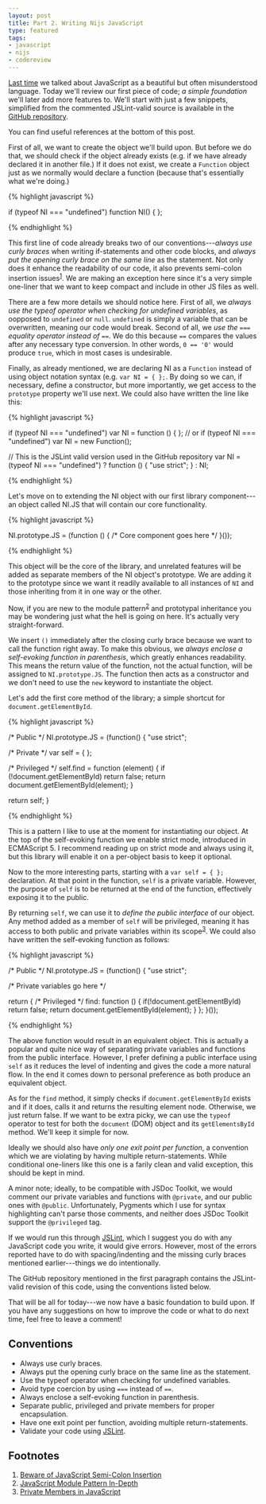 ```yaml
---
layout: post
title: Part 2. Writing Nijs JavaScript
type: featured
tags:
- javascript
- nijs
- codereview
---
```

[Last time](http://mrnordstrom.com/2011/11/27/part-1-writing-nijs-javascript/) we talked about JavaScript as a beautiful but often misunderstood language. Today we'll review our first piece of code; _a simple foundation_ we'll later add more features to. We'll start with just a few snippets, simplified from the commented JSLint-valid source is available in the [GitHub repository](https://github.com/dnordstrom/NI.JS).

You can find useful references at the bottom of this post.

First of all, we want to create the object we'll build upon. But before we do that, we should check if the object already exists (e.g. if we have already declared it in another file.) If it does not exist, we create a `Function` object just as we normally would declare a function (because that's essentially what we're doing.)

{% highlight javascript %}

if (typeof NI === "undefined") function NI() { };

{% endhighlight %}

This first line of code already breaks two of our conventions---*always use curly braces* when writing if-statements and other code blocks, and _always put the opening curly brace on the same line_ as the statement. Not only does it enhance the readability of our code, it also prevents semi-colon insertion issues<sup><a href="#footnote_1" title="Beware of Semi-Colon Insertion Issues">1</a></sup>. We are making an exception here since it's a very simple one-liner that we want to keep compact and include in other JS files as well.

There are a few more details we should notice here. First of all, we _always use the typeof operator when checking for undefined variables_, as oopposed to `undefined` or `null`. `undefined` is simply a variable that can be overwritten, meaning our code would break. Second of all, we _use the `===` equality operator instead of `==`_. We do this because `==` compares the values after any necessary type conversion. In other words, `0 == '0'` would produce `true`, which in most cases is undesirable.

Finally, as already mentioned, we are declaring NI as a `Function` instead of using object notation syntax (e.g. `var NI = { };`. By doing so we can, if necessary, define a constructor, but more importantly, we get access to the `prototype` property we'll use next. We could also have written the line like this:

{% highlight javascript %}

if (typeof NI === "undefined") var NI = function () { };
// or
if (typeof NI === "undefined") var NI = new Function();

// This is the JSLint valid version used in the GitHub repository
var NI = (typeof NI === "undefined") ? function () { "use strict"; } : NI;

{% endhighlight %}

Let's move on to extending the NI object with our first library component---an object called NI.JS that will contain our core functionality.

{% highlight javascript %}

NI.prototype.JS = (function () {
  /* Core component goes here */
}());

{% endhighlight %}

This object will be the core of the library, and unrelated features will be added as separate members of the NI object's prototype. We are adding it to the prototype since we want it readily available to all instances of `NI` and those inheriting from it in one way or the other.

Now, if you are new to the module pattern<sup><a href="#footnote_1" title="JavaScript Module Pattern In-Depth">2</a></sup> and prototypal inheritance you may be wondering just what the hell is going on here. It's actually very straight-forward.

We insert `()` immediately after the closing curly brace because we want to call the function right away. To make this obvious, we _always enclose a self-evoking function in parenthesis_, which greatly enhances readability. This means the return value of the function, not the actual function, will be assigned to `NI.prototype.JS`. The function then acts as a constructor and we don't need to use the `new` keyword to instantiate the object.

Let's add the first core method of the library; a simple shortcut for `document.getElementById`.

{% highlight javascript %}

/* Public */
NI.prototype.JS = (function() {
  "use strict";

  /* Private */
  var self = { };

  /* Privileged */
  self.find = function (element) {
    if (!document.getElementById) return false;
    return document.getElementById(element);
  }

  return self;
}

{% endhighlight %}

This is a pattern I like to use at the moment for instantiating our object. At the top of the self-evoking function we enable strict mode, introduced in ECMAScript 5. I recommend reading up on strict mode and always using it, but this library will enable it on a per-object basis to keep it optional.

Now to the more interesting parts, starting with a `var self = { };` declaration. At that point in the function, `self` is a private variable. However, the purpose of `self` is to be returned at the end of the function, effectively exposing it to the public. 

By returning `self`, we can use it to _define the public interface_ of our object. Any method added as a member of `self` will be privileged, meaning it has access to both public and private variables within its scope<sup><a href="#footnote_3" title="Private Members in JavaScript">3</a></sup>. We could also have written the self-evoking function as follows:

{% highlight javascript %}

/* Public */
NI.prototype.JS = (function() {
  "use strict";
  
  /* Private variables go here */
  
  return {
    /* Privileged */
    find: function () {
      if(!document.getElementById) return false;
      return document.getElementById(element);
    }
  };
}());

{% endhighlight %}

The above function would result in an equivalent object. This is actually a popular and quite nice way of separating private variables and functions from the public interface. However, I prefer defining a public interface using `self` as it reduces the level of indenting and gives the code a more natural flow. In the end it comes down to personal preference as both produce an equivalent object.

As for the `find` method, it simply checks if `document.getElementById` exists and if it does, calls it and returns the resulting element node. Otherwise, we just return false. If we want to be extra picky, we can use the `typeof` operator to test for both the `document` (DOM) object and its `getElementsById` method. We'll keep it simple for now.

Ideally we should also have _only one exit point per function_, a convention which we are violating by having multiple return-statements. While conditional one-liners like this one is a farily clean and valid exception, this should be kept in mind.

A minor note; ideally, to be compatible with JSDoc Toolkit, we would comment our private variables and functions with `@private`, and our public ones with `@public`. Unfortunately, Pygments which I use for syntax highlighting can't parse those comments, and neither does JSDoc Toolkit support the `@privileged` tag. 

If we would run this through <a href="http://www.jslint.com/" title="JSLint">JSLint</a>, which I suggest you do with any JavaScript code you write, it would give errors. However, most of the errors reported have to do with spacing/indenting and the missing curly braces mentioned earlier---things we do intentionally.

The GitHub repository mentioned in the first paragraph contains the JSLint-valid revision of this code, using the conventions listed below.

That will be all for today---we now have a basic foundation to build upon. If you have any suggestions on how to improve the code or what to do next time, feel free to leave a comment!

Conventions
-----------
* Always use curly braces.
* Always put the opening curly brace on the same line as the statement.
* Use the typeof operator when checking for undefined variables.
* Avoid type coercion by using `===` instead of `==`.
* Always enclose a self-evoking function in parenthesis.
* Separate public, privileged and private members for proper encapsulation.
* Have one exit point per function, avoiding multiple return-statements.
* Validate your code using <a href="http://www.jslint.com/" title="JSLint">JSLint</a>.

Footnotes
---------
<ol>
  <li>
    <a id="footnote_1" href="http://robertnyman.com/2008/10/16/beware-of-javascript-semicolon-insertion/" title="Beware of JavaScript Semi-Colon Insertion">Beware of JavaScript Semi-Colon Insertion</a>
  </li>
  <li>
    <a id="footnote_2" href="http://www.adequatelygood.com/2010/3/JavaScript-Module-Pattern-In-Depth" title="JavaScript Module Pattern In-Depth">JavaScript Module Pattern In-Depth</a>
  </li>
  <li>
    <a id="footnote_3" href="http://javascript.crockford.com/private.html" title="Private Members in JavaScript">Private Members in JavaScript</a>
  </li>
</ol> 
